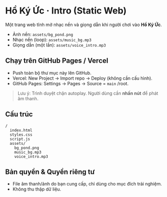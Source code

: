 
# Hồ Ký Ức · Intro (Static Web)

Một trang web tĩnh mở nhạc nền và giọng dẫn khi người chơi vào **Hồ Ký Ức**.
- Ảnh nền: `assets/bg_pond.png`
- Nhạc nền (loop): `assets/music_bg.mp3`
- Giọng dẫn (một lần): `assets/voice_intro.mp3`

## Chạy trên GitHub Pages / Vercel
- Push toàn bộ thư mục này lên GitHub.
- Vercel: New Project -> Import repo -> Deploy (không cần cấu hình).
- GitHub Pages: Settings -> Pages -> Source = `main` /root.

> Lưu ý: Trình duyệt chặn autoplay. Người dùng cần **nhấn nút** để phát âm thanh.

## Cấu trúc
```
/
  index.html
  styles.css
  script.js
  assets/
    bg_pond.png
    music_bg.mp3
    voice_intro.mp3
```

## Bản quyền & Quyền riêng tư
- File âm thanh/ảnh do bạn cung cấp, chỉ dùng cho mục đích trải nghiệm.
- Không thu thập dữ liệu.
